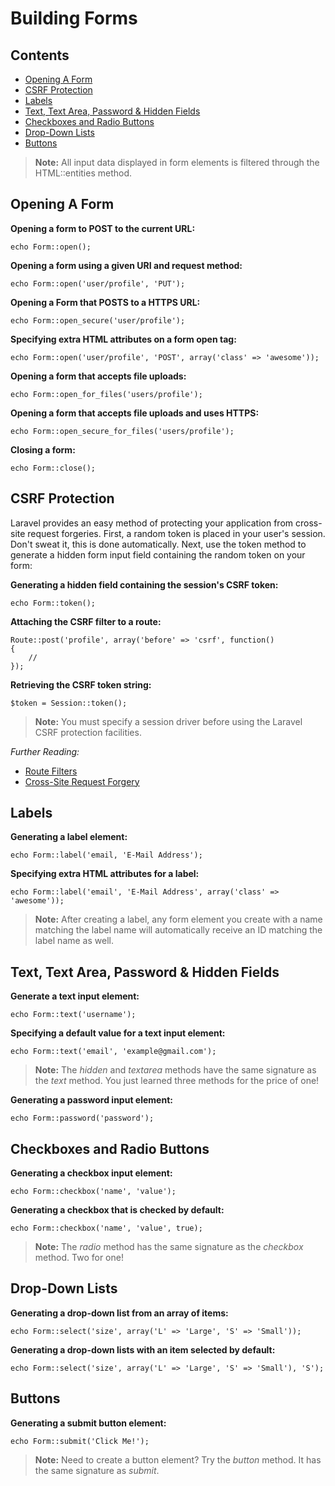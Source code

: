 # Building Forms

## Contents

- [Opening A Form](#opening-a-form)
- [CSRF Protection](#csrf-protection)
- [Labels](#label)
- [Text, Text Area, Password & Hidden Fields](#text)
- [Checkboxes and Radio Buttons](#checkboxes-and-radio-buttons)
- [Drop-Down Lists](#drop-down-lists)
- [Buttons](#buttons)

> **Note:** All input data displayed in form elements is filtered through the HTML::entities method.

<a name="opening-a-form"></a>
## Opening A Form

**Opening a form to POST to the current URL:**

	echo Form::open();

**Opening a form using a given URI and request method:**

	echo Form::open('user/profile', 'PUT');

**Opening a Form that POSTS to a HTTPS URL:**

	echo Form::open_secure('user/profile');

**Specifying extra HTML attributes on a form open tag:**

	echo Form::open('user/profile', 'POST', array('class' => 'awesome'));

**Opening a form that accepts file uploads:**

	echo Form::open_for_files('users/profile');

**Opening a form that accepts file uploads and uses HTTPS:**

	echo Form::open_secure_for_files('users/profile');

**Closing a form:**

	echo Form::close();

<a name="csrf-protection"></a>
## CSRF Protection

Laravel provides an easy method of protecting your application from cross-site request forgeries. First, a random token is placed in your user's session. Don't sweat it, this is done automatically. Next, use the token method to generate a hidden form input field containing the random token on your form:

**Generating a hidden field containing the session's CSRF token:**

	echo Form::token();

**Attaching the CSRF filter to a route:**

	Route::post('profile', array('before' => 'csrf', function()
	{
		//
	});

**Retrieving the CSRF token string:**

	$token = Session::token();

> **Note:** You must specify a session driver before using the Laravel CSRF protection facilities.

*Further Reading:*

- [Route Filters](/docs/routing#filters)
- [Cross-Site Request Forgery](http://en.wikipedia.org/wiki/Cross-site_request_forgery)

<a name="labels"></a>
## Labels

**Generating a label element:**

	echo Form::label('email, 'E-Mail Address');

**Specifying extra HTML attributes for a label:**

	echo Form::label('email', 'E-Mail Address', array('class' => 'awesome'));

> **Note:** After creating a label, any form element you create with a name matching the label name will automatically receive an ID matching the label name as well.

<a name="text"></a>
## Text, Text Area, Password & Hidden Fields

**Generate a text input element:**

	echo Form::text('username');

**Specifying a default value for a text input element:**

	echo Form::text('email', 'example@gmail.com');

> **Note:** The *hidden* and *textarea* methods have the same signature as the *text* method. You just learned three methods for the price of one!

**Generating a password input element:**

	echo Form::password('password');

<a name="checkboxes-and-radio-buttons"></a>
## Checkboxes and Radio Buttons

**Generating a checkbox input element:**

	echo Form::checkbox('name', 'value');

**Generating a checkbox that is checked by default:**

	echo Form::checkbox('name', 'value', true);

> **Note:** The *radio* method has the same signature as the *checkbox* method. Two for one!	

<a name="drop-down-lists"></a>
## Drop-Down Lists

**Generating a drop-down list from an array of items:**

	echo Form::select('size', array('L' => 'Large', 'S' => 'Small'));

**Generating a drop-down lists with an item selected by default:**

	echo Form::select('size', array('L' => 'Large', 'S' => 'Small'), 'S');

<a name="buttons"></a>
## Buttons

**Generating a submit button element:**

	echo Form::submit('Click Me!');

> **Note:** Need to create a button element? Try the *button* method. It has the same signature as *submit*.